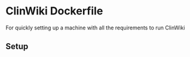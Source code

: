 # ClinWiki Dockerfile
For quickly setting up a machine with all the requirements to run ClinWiki

## Setup

